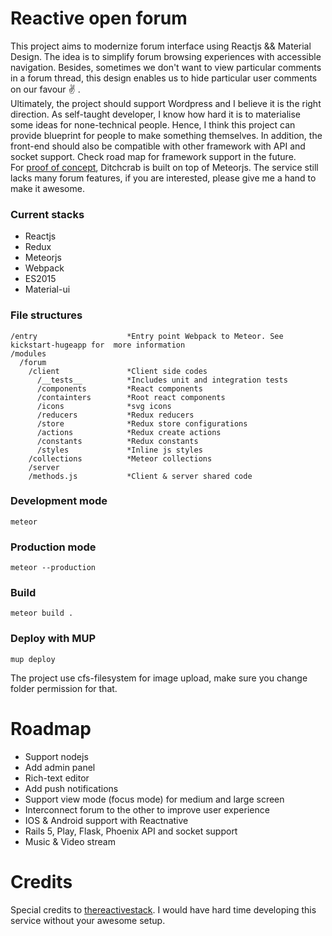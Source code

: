 # Reactive open forum
This project aims to modernize forum interface using Reactjs && Material Design. The idea is to simplify forum browsing experiences with accessible navigation. Besides, sometimes we don't want to view particular comments in a forum thread, this design enables us to hide particular user comments on our favour :v: .  
Ultimately, the project should support Wordpress and I believe it is the right direction. As self-taught developer, I know how hard it is to materialise some ideas for none-technical people. Hence, I think this project can provide blueprint for people to make something themselves. In addition, the front-end should also be compatible with other framework with API and socket support. Check road map for framework support in the future.  
For [proof of concept](http://ditchcrab.com), Ditchcrab is built on top of Meteorjs. The service still lacks many forum features, if you are interested, please give me a hand to make it awesome.

### Current stacks
* Reactjs
* Redux
* Meteorjs
* Webpack
* ES2015
* Material-ui

### File structures  
```
/entry                    *Entry point Webpack to Meteor. See kickstart-hugeapp for  more information
/modules
  /forum
    /client               *Client side codes
      /__tests__          *Includes unit and integration tests
      /components         *React components
      /containters        *Root react components
      /icons              *svg icons
      /reducers           *Redux reducers
      /store              *Redux store configurations
      /actions            *Redux create actions
      /constants          *Redux constants
      /styles             *Inline js styles
    /collections          *Meteor collections
    /server
    /methods.js           *Client & server shared code

```
 
### Development mode 
    meteor
     
### Production mode
    meteor --production

### Build
    meteor build .

### Deploy with MUP
    mup deploy  

The project use cfs-filesystem for image upload, make sure you change folder permission for that.

# Roadmap  
* Support nodejs
* Add admin panel
* Rich-text editor
* Add push notifications
* Support view mode (focus mode) for medium and large screen
* Interconnect forum to the other to improve user experience
* IOS & Android support with Reactnative
* Rails 5, Play, Flask, Phoenix API and socket support
* Music & Video stream

# Credits  
Special credits to [thereactivestack](https://github.com/thereactivestack/kickstart-hugeapp). I would have hard time developing this service without your awesome setup.